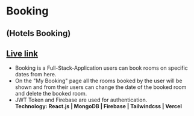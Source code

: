 # Booking
## (Hotels Booking)

## [Live link](https://booking-aeff8.web.app/) 

- Booking is a Full-Stack-Application users can book rooms on specific dates from here.
- On the "My Booking" page all the rooms booked by the user will be shown and from their users can change the
  date of the booked room and delete the booked room.
- JWT Token and Firebase are used for authentication. <br/>
  <b>Technology:<b/> React.js | MongoDB | Firebase | Tailwindcss | Vercel
